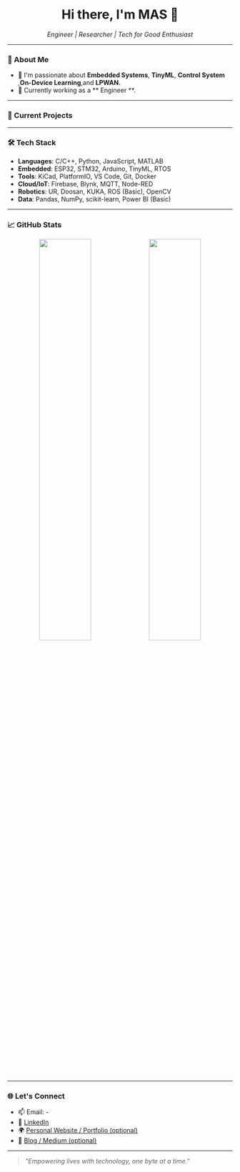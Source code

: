 <h1 align="center">Hi there, I'm MAS 👋</h1>

<p align="center">
  <em>Engineer | Researcher | Tech for Good Enthusiast</em>
</p>

---

### 🔬 About Me

- 🧠 I'm passionate about **Embedded Systems**, **TinyML**,  **Control System** ,**On-Device Learning**,and **LPWAN.**
- 🧪 Currently working as a ** Engineer **.

---

### 🚀 Current Projects


---

### 🛠 Tech Stack

- **Languages**: C/C++, Python, JavaScript, MATLAB  
- **Embedded**: ESP32, STM32, Arduino, TinyML, RTOS  
- **Tools**: KiCad, PlatformIO, VS Code, Git, Docker  
- **Cloud/IoT**: Firebase, Blynk, MQTT, Node-RED  
- **Robotics**: UR, Doosan, KUKA, ROS (Basic), OpenCV  
- **Data**: Pandas, NumPy, scikit-learn, Power BI (Basic)

---

### 📈 GitHub Stats

<p align="center">
  <img src="https://github-readme-stats.vercel.app/api?username=mas-username&show_icons=true&theme=radical" width="48%" />
  <img src="https://github-readme-stats.vercel.app/api/top-langs/?username=mas-username&layout=compact&theme=radical" width="48%" />
</p>

---

### 🌐 Let's Connect

- 📫 Email: -
- 💼 [LinkedIn](https://linkedin.com/in/yourusername)  
- 🌍 [Personal Website / Portfolio (optional)](https://yourwebsite.com)  
- 🧠 [Blog / Medium (optional)](https://medium.com/@yourname)

---

> _"Empowering lives with technology, one byte at a time."_


